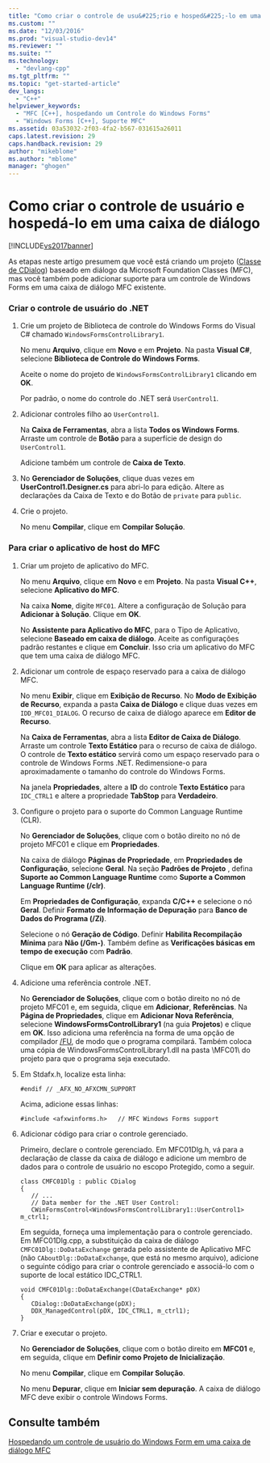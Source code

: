 ```yaml
---
title: "Como criar o controle de usu&#225;rio e hosped&#225;-lo em uma caixa de di&#225;logo | Microsoft Docs"
ms.custom: ""
ms.date: "12/03/2016"
ms.prod: "visual-studio-dev14"
ms.reviewer: ""
ms.suite: ""
ms.technology: 
  - "devlang-cpp"
ms.tgt_pltfrm: ""
ms.topic: "get-started-article"
dev_langs: 
  - "C++"
helpviewer_keywords: 
  - "MFC [C++], hospedando um Controle do Windows Forms"
  - "Windows Forms [C++], Suporte MFC"
ms.assetid: 03a53032-2f03-4fa2-b567-031615a26011
caps.latest.revision: 29
caps.handback.revision: 29
author: "mikeblome"
ms.author: "mblome"
manager: "ghogen"
---
```

# Como criar o controle de usu&#225;rio e hosped&#225;-lo em uma caixa de di&#225;logo
[!INCLUDE[vs2017banner](../assembler/inline/includes/vs2017banner.md)]

As etapas neste artigo presumem que você está criando um projeto \([Classe de CDialog](../mfc/reference/cdialog-class.md)\) baseado em diálogo da Microsoft Foundation Classes \(MFC\), mas você também pode adicionar suporte para um controle de Windows Forms em uma caixa de diálogo MFC existente.  
  
### Criar o controle de usuário do .NET  
  
1.  Crie um projeto de Biblioteca de controle do Windows Forms do Visual C\# chamado `WindowsFormsControlLibrary1`.  
  
     No menu **Arquivo**, clique em **Novo** e em **Projeto**.  Na pasta **Visual C\#**, selecione **Biblioteca de Controle do Windows Forms**.  
  
     Aceite o nome do projeto de `WindowsFormsControlLibrary1` clicando em **OK**.  
  
     Por padrão, o nome do controle do .NET será `UserControl1`.  
  
2.  Adicionar controles filho ao `UserControl1`.  
  
     Na **Caixa de Ferramentas**, abra a lista **Todos os Windows Forms**.  Arraste um controle de **Botão** para a superfície de design do `UserControl1`.  
  
     Adicione também um controle de **Caixa de Texto**.  
  
3.  No **Gerenciador de Soluções**, clique duas vezes em **UserControl1.Designer.cs** para abri\-lo para edição.  Altere as declarações da Caixa de Texto e do Botão de `private` para `public`.  
  
4.  Crie o projeto.  
  
     No menu **Compilar**, clique em **Compilar Solução**.  
  
### Para criar o aplicativo de host do MFC  
  
1.  Criar um projeto de aplicativo do MFC.  
  
     No menu **Arquivo**, clique em **Novo** e em **Projeto**.  Na pasta **Visual C\+\+**, selecione **Aplicativo do MFC**.  
  
     Na caixa **Nome**, digite `MFC01`.  Altere a configuração de Solução para **Adicionar à Solução**.  Clique em **OK**.  
  
     No **Assistente para Aplicativo do MFC**, para o Tipo de Aplicativo, selecione **Baseado em caixa de diálogo**.  Aceite as configurações padrão restantes e clique em **Concluir**.  Isso cria um aplicativo do MFC que tem uma caixa de diálogo MFC.  
  
2.  Adicionar um controle de espaço reservado para a caixa de diálogo MFC.  
  
     No menu **Exibir**, clique em **Exibição de Recurso**.  No **Modo de Exibição de Recurso**, expanda a pasta **Caixa de Diálogo** e clique duas vezes em `IDD_MFC01_DIALOG`.  O recurso de caixa de diálogo aparece em **Editor de Recurso**.  
  
     Na **Caixa de Ferramentas**, abra a lista **Editor de Caixa de Diálogo**.  Arraste um controle **Texto Estático** para o recurso de caixa de diálogo.  O controle de **Texto estático** servirá como um espaço reservado para o controle de Windows Forms .NET.  Redimensione\-o para aproximadamente o tamanho do controle do Windows Forms.  
  
     Na janela **Propriedades**, altere a **ID** do controle **Texto Estático** para `IDC_CTRL1` e altere a propriedade **TabStop** para **Verdadeiro**.  
  
3.  Configure o projeto para o suporte do Common Language Runtime \(CLR\).  
  
     No **Gerenciador de Soluções**, clique com o botão direito no nó de projeto MFC01 e clique em **Propriedades**.  
  
     Na caixa de diálogo **Páginas de Propriedade**, em **Propriedades de Configuração**, selecione **Geral**.  Na seção **Padrões de Projeto** , defina **Suporte ao Common Language Runtime** como **Suporte a Common Language Runtime \(\/clr\)**.  
  
     Em **Propriedades de Configuração**, expanda **C\/C\+\+** e selecione o nó **Geral**.  Definir **Formato de Informação de Depuração** para **Banco de Dados do Programa \(\/Zi\)**.  
  
     Selecione o nó **Geração de Código**.  Definir **Habilita Recompilação Mínima** para **Não \(\/Gm\-\)**.  Também define as **Verificações básicas em tempo de execução** com **Padrão**.  
  
     Clique em **OK** para aplicar as alterações.  
  
4.  Adicione uma referência controle .NET.  
  
     No **Gerenciador de Soluções**, clique com o botão direito no nó de projeto MFC01 e, em seguida, clique em **Adicionar**, **Referências**.  Na **Página de Propriedades**, clique em **Adicionar Nova Referência**, selecione **WindowsFormsControlLibrary1** \(na guia **Projetos**\) e clique em **OK**.  Isso adiciona uma referência na forma de uma opção de compilador [\/FU](../build/reference/fu-name-forced-hash-using-file.md), de modo que o programa compilará.  Também coloca uma cópia de WindowsFormsControlLibrary1.dll na pasta \\MFC01\\ do projeto para que o programa seja executado.  
  
5.  Em Stdafx.h, localize esta linha:  
  
    ```  
    #endif // _AFX_NO_AFXCMN_SUPPORT   
    ```  
  
     Acima, adicione essas linhas:  
  
    ```  
    #include <afxwinforms.h>   // MFC Windows Forms support  
    ```  
  
6.  Adicionar código para criar o controle gerenciado.  
  
     Primeiro, declare o controle gerenciado.  Em MFC01Dlg.h, vá para a declaração de classe da caixa de diálogo e adicione um membro de dados para o controle de usuário no escopo Protegido, como a seguir.  
  
    ```  
    class CMFC01Dlg : public CDialog  
    {  
       // ...  
       // Data member for the .NET User Control:  
       CWinFormsControl<WindowsFormsControlLibrary1::UserControl1> m_ctrl1;  
    ```  
  
     Em seguida, forneça uma implementação para o controle gerenciado.  Em MFC01Dlg.cpp, a substituição da caixa de diálogo `CMFC01Dlg::DoDataExchange` gerada pelo assistente de Aplicativo MFC \(não `CAboutDlg::DoDataExchange`, que está no mesmo arquivo\), adicione o seguinte código para criar o controle gerenciado e associá\-lo com o suporte de local estático IDC\_CTRL1.  
  
    ```  
    void CMFC01Dlg::DoDataExchange(CDataExchange* pDX)  
    {  
       CDialog::DoDataExchange(pDX);  
       DDX_ManagedControl(pDX, IDC_CTRL1, m_ctrl1);  
    }  
    ```  
  
7.  Criar e executar o projeto.  
  
     No **Gerenciador de Soluções**, clique com o botão direito em **MFC01** e, em seguida, clique em **Definir como Projeto de Inicialização**.  
  
     No menu **Compilar**, clique em **Compilar Solução**.  
  
     No menu **Depurar**, clique em **Iniciar sem depuração**.  A caixa de diálogo MFC deve exibir o controle Windows Forms.  
  
## Consulte também  
 [Hospedando um controle de usuário do Windows Form em uma caixa de diálogo MFC](../dotnet/hosting-a-windows-form-user-control-in-an-mfc-dialog-box.md)
